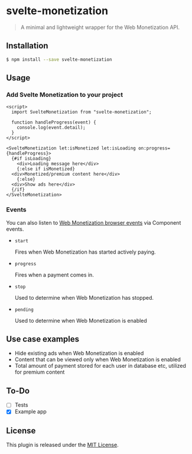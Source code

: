 # svelte-monetization

> A minimal and lightweight wrapper for the Web Monetization API.

## Installation

```bash
$ npm install --save svelte-monetization
```

## Usage

### Add Svelte Monetization to your project

```svelte
<script>
  import SvelteMonetization from "svelte-monetization";

  function handleProgress(event) {
    console.log(event.detail);
  }
</script>

<SvelteMonetization let:isMonetized let:isLoading on:progress={handleProgress}>
  {#if isLoading}
    <div>Loading message here</div>
    {:else if isMonetized}
  <div>Monetized/premium content here</div>
    {:else}
  <div>Show ads here</div>
  {/if}
</SvelteMonetization>
```

### Events

You can also listen to [Web Monetization browser events](https://webmonetization.org/docs/api#browser-events) via Component events.

- `start`

  Fires when Web Monetization has started actively paying.

- `progress`

  Fires when a payment comes in.

- `stop`

  Used to determine when Web Monetization has stopped.

- `pending`

  Used to determine when Web Monetization is enabled

## Use case examples

- Hide existing ads when Web Monetization is enabled
- Content that can be viewed only when Web Monetization is enabled
- Total amount of payment stored for each user in database etc, utilized for premium content

## To-Do

- [ ] Tests
- [x] Example app

## License

This plugin is released under the [MIT License](LICENSE.md).

